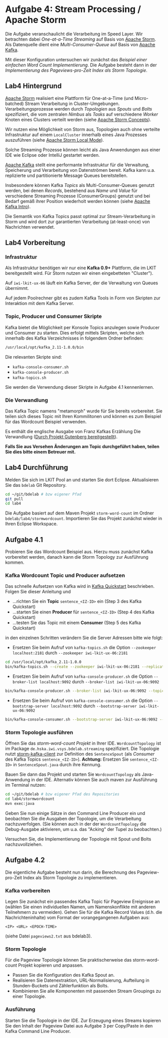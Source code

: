 # Aufgabe 4: Stream Processing / Apache Storm

Die Aufgabe veranschaulicht die Verarbeitung im Speed Layer. Wir betrachten
dabei *One-at-a-Time Streaming* auf Basis von [Apache
Storm](http://storm.apache.org/). Als Datenquelle dient eine
*Multi-Consumer-Queue* auf Basis von [Apache Kafka](http://kafka.apache.org/).

Mit dieser Konfiguration untersuchen wir zunächst das *Beispiel einer einfachen
Word Count Implementierung*. Die Aufgabe besteht dann in der *Implementierung
des Pageviews-pro-Zeit Index als Storm Topologie*.

## Lab4 Hintergrund

[Apache Storm](http://storm.apache.org/) realisiert eine Plattform für
One-at-a-Time (und Micro-batched) Stream Verarbeitung in Cluster-Umgebungen.
Verarbeitungsprozesse werden durch *Topologien* aus *Spouts* und *Bolts*
spezifiziert, die vom zentralen *Nimbus* als *Tasks* auf verschiedene *Worker*
Knoten eines Clusters verteilt werden (siehe [Apache Storm
Concepts](http://storm.apache.org/releases/current/Concepts.html)).

Wir nutzen eine Möglichkeit von Storm aus, Topologien auch ohne verteilte
Infrastruktur auf einem `LocalCluster` innerhalb eines Java Prozesses
auszuführen (siehe [Apache Storm Local
Mode](http://storm.apache.org/releases/current/Local-mode.html)).

Solche Streaming Prozesse können leicht als Java Anwendungen aus einer IDE wie
Eclipse oder IntelliJ gestartet werden.

[Apache Kafka](http://kafka.apache.org/) stellt eine performante Infrastruktur
für die Verwaltung, Speicherung und Verarbeitung von Datenströmen bereit. Kafka
kann u.a. replizierte und partitionierte Message Queues bereitstellen.

Insbesondere können Kafka *Topics* als Multi-Consumer-Queues genutzt werden, bei
denen *Records*, bestehend aus *Name* und *Value* für verschiedene Streaming
Prozesse (ConsumerGroups) genutzt und bei Bedarf gemäß ihrer Position wiederholt
werden können (siehe [Apache Kafka Intro](http://kafka.apache.org/intro)).

Die Semantik von Kafka Topics passt optimal zur Stream-Verarbeitung in Storm und
wird dort zur garantierten Verarbeitung (at-least-once) von Nachrichten
verwendet.

## Lab4 Vorbereitung

### Infrastruktur

Als Infrastruktur benötigen wir nur eine **Kafka 0.9+** Plattform, die im LKIT
bereitgestellt wird. Für Storm nutzen wir einen eingebetteten "Cluster").

Auf `iwi-lkit-ux-06` läuft ein Kafka Server, der die Verwaltung von Queues
übernimmt.

Auf jedem Poolrechner gibt es zudem Kafka Tools in Form von Skripten zur
Interaktion mit dem Kafka Server.

### Topic, Producer und Consumer Skripte

Kafka bietet die Möglichkeit per Konsole Topics anzulegen sowie Producer und
Consumer zu starten. Dies erfolgt mittels Skripten, welche sich innerhalb des
Kafka Verzeichnisses in folgendem Ordner befinden:

```bash
/usr/local/opt/kafka_2.11-1.0.0/bin
```

Die relevanten Skripte sind:  

- `kafka-console-consumer.sh`
- `kafka-console-producer.sh`  
- `kafka-topics.sh`

Sie werden die Verwendung dieser Skripte in Aufgabe 4.1 kennenlernen.

### Die Verwandlung

Das Kafka Topic namens "metamorph" wurde für Sie bereits vorbereitet. Sie teilen
sich dieses Topic mit Ihren Kommilitonen und können es zum Beispiel für das
Wordcount Beispiel verwenden.

Es enthält die englische Ausgabe von Franz Kafkas Erzählung Die Verwandlung
([Durch Projekt Gutenberg
bereitgestellt](http://www.gutenberg.org/ebooks/5200)).

**Falls Sie aus Versehen Änderungen am Topic durchgeführt haben, teilen Sie dies
bitte einem Betreuer mit.**

## Lab4 Durchführung

Melden Sie sich im LKIT Pool an und starten Sie dort Eclipse. Aktualisieren Sie
das `bdelab` Git Repository.

```bash
cd ~/git/bdelab # bzw eigener Pfad
git pull
cd lab4
```

Die Aufgabe basiert auf dem Maven Projekt `storm-word-count` im Ordner
`bdelab/lab4/stormwordcount`. Importieren Sie das Projekt zunächst wieder in
Ihren Eclipse Workspace.

## Aufgabe 4.1

Probieren Sie das Wordcount Beispiel aus. Hierzu muss zunächst Kafka vorbereitet
werden, danach kann die Storm Topology zur Ausführung kommen.

### Kafka Wordcount Topic und Producer aufsetzen

Das schnelle Aufsetzen von Kafka wird in [Kafka
Quickstart](http://kafka.apache.org/quickstart) beschrieben. Folgen Sie dieser
Anleitung und

- ...richten Sie ein **Topic** `sentence_<IZ-ID>` ein (Step 3 des Kafka
  Quickstart)
- ...starten Sie einen **Producer** für `sentence_<IZ-ID>` (Step 4 des Kafka
  Quickstart)
- ...testen Sie das Topic mit einem **Consumer** (Step 5 des Kafka Quickstart)

in den einzelnen Schritten verändern Sie die Server Adressen bitte wie folgt:

- Ersetzen Sie beim Aufruf von `kafka-topics.sh` die Option `--zookeeper
  localhost:2181` durch `--zookeeper iwi-lkit-ux-06:2181`

```bash
cd /usr/local/opt/kafka_2.11-1.0.0
bin/kafka-topics.sh --create --zookeeper iwi-lkit-ux-06:2181 --replication-factor 1 --partitions 1 --topic sentence_<IZ-ID>
```

- Ersetzen Sie beim Aufruf von `kafka-console-producer.sh` die Option
  `--broker-list localhost:9092` durch `--broker-list iwi-lkit-ux-06:9092`

```bash
bin/kafka-console-producer.sh --broker-list iwi-lkit-ux-06:9092 --topic sentence_<IZ-ID>
```

- Ersetzen Sie beim Aufruf von `kafka-console-consumer.sh` die Option
  `--bootstrap-server localhost:9092` durch `--bootstrap-server
  iwi-lkit-ux-06:9092`

```bash
bin/kafka-console-consumer.sh --bootstrap-server iwi-lkit-ux-06:9092 --topic sentence_<IZ-ID> --from-beginning
```

### Storm Topologie ausführen

Öffnen Sie das *storm-word-count Projekt* in Ihrer IDE. `WordcountTopology` ist
im Package `de.hska.iwi.vsys.bdelab.streaming` spezifiziert. Die Topologie nutzt
[storm-kafka-client](https://github.com/apache/storm/tree/v1.0.2/external/storm-kafka-client)
zur Definition des `SentenceSpout` (als *Consumer* des Kafka Topics
`sentence_<IZ-ID>`). **Achtung:** Ersetzen Sie `sentence_<IZ-ID>` in
`SentenceSpout.java` durch ihre Kennung.

Bauen Sie dann das Projekt und starten Sie `WordcountTopology` als
Java-Anwendung in der IDE. Alternativ können Sie auch maven zur Ausführung im
Terminal nutzen:

```bash
cd ~/git/bdelab # bzw eigener Pfad des Repositories
cd lab4/stormwordcount
mvn exec:java
```

Geben Sie nun einige Sätze in den Command Line Producer ein und beobachten Sie
die Ausgaben der Topologie, um die Verarbeitung nachzuverfolgen. (Sie können
auch in der der `WordcountTopology` die Debug-Ausgabe aktivieren, um u.a. das
"Acking" der Tupel zu beobachten.)

Versuchen Sie, die Implementierung der Topologie mit Spout und Bolts
nachzuvollziehen.

## Aufgabe 4.2

Die eigentliche Aufgabe besteht nun darin, die Berechnung des Pageview-pro-Zeit
Index als Storm Topologie zu implementieren.

### Kafka vorbereiten

Legen Sie zunächst ein passendes Kafka Topic für Pageview Ereignisse an (wählen
Sie einen individuellen Namen, um Namenskonflikte mit anderen Teilnehmern zu
vermeiden). Gehen Sie für die Kafka Record Values (d.h. die Nachrichteninhalte)
vom Format der vorangegangenen Aufgaben aus:

```text
<IP> <URL> <EPOCH-TIME>
```

(siehe Datei `pageviews2.txt` aus bdelab3).

### Storm Topologie

Für die Pageview Topologie können Sie praktischerweise das storm-word-count
Projekt kopieren und anpassen.

- Passen Sie die Konfiguration des Kafka Spout an.
- Realisieren Sie Datenextraktion, URL-Normalisierung, Aufteilung in
  Stunden-Buckets und Zählerfunktion als Bolts.
- Kombinieren Sie alle Komponenten mit passenden Stream Groupings zu einer
  Topologie.

### Ausführung

Starten Sie die Topologie in der IDE. Zur Erzeugung eines Streams kopieren Sie
den Inhalt der Pageview Datei aus Aufgabe 3 per Copy/Paste in den Kafka Command
Line Producer.